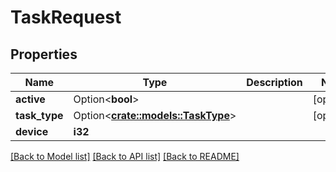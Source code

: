 # TaskRequest

## Properties

Name | Type | Description | Notes
------------ | ------------- | ------------- | -------------
**active** | Option<**bool**> |  | [optional]
**task_type** | Option<[**crate::models::TaskType**](TaskType.md)> |  | [optional]
**device** | **i32** |  | 

[[Back to Model list]](../README.md#documentation-for-models) [[Back to API list]](../README.md#documentation-for-api-endpoints) [[Back to README]](../README.md)


